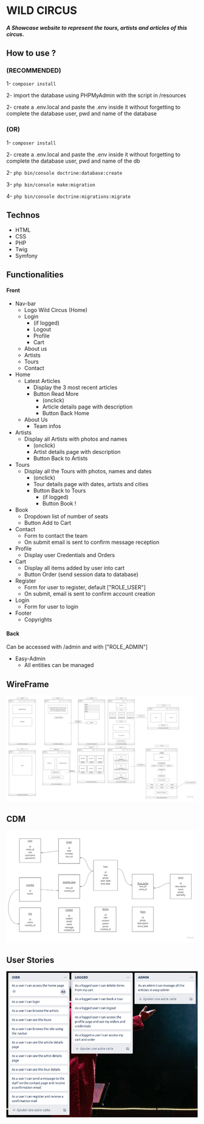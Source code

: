 # WILD CIRCUS

##### A Showcase website to represent the tours, artists and articles of this circus.

## How to use ?
### (RECOMMENDED)
1- `composer install`

2- import the database using PHPMyAdmin with the script in /resources

2- create a .env.local and paste the .env inside it without forgetting to complete the database user, pwd and name of the database
### (OR)

1- `composer install`

2- create a .env.local and paste the .env inside it without forgetting to complete the database user, pwd and name of the db

2- `php bin/console doctrine:database:create`

3- `php bin/console make:migration`

4- `php bin/console doctrine:migrations:migrate`

## Technos

* HTML
* CSS
* PHP
* Twig
* Symfony

## Functionalities

#### Front
* Nav-bar
    * Logo Wild Circus (Home)
    * Login
        * (if logged)
        * Logout
        * Profile
        * Cart
    * About us
    * Artists
    * Tours
    * Contact
* Home
    * Latest Articles
        * Display the 3 most recent articles
        * Button Read More
            * (onclick)
            * Article details page with description
            * Button Back Home
    * About Us
        * Team infos
* Artists
    * Display all Artists with photos and names
        * (onclick)
        * Artist details page with description
        * Button Back to Artists
* Tours
    * Display all the Tours with photos, names and dates
        * (onclick)
        * Tour details page with dates, artists and cities
        * Button Back to Tours
            * (if logged)
            * Button Book !
* Book
    * Dropdown list of number of seats
    * Button Add to Cart
* Contact
    * Form to contact the team
    * On submit email is sent to confirm message reception
* Profile
    * Display user Credentials and Orders
* Cart
    * Display all items added by user into cart
    * Button Order (send session data to database)
* Register
    * Form for user to register, default ["ROLE_USER"]
    * On submit, email is sent to confirm account creation
* Login
    * Form for user to login
* Footer 
    * Copyrights
    
#### Back
Can be accessed with /admin and with ["ROLE_ADMIN"]
* Easy-Admin
    * All entities can be managed

## WireFrame

![WireFrame](resources/wireframe.jpg)

## CDM

![CDM](resources/wild-circus-bdd.jpg)


## User Stories

![UserStories](resources/user-stories.png)

